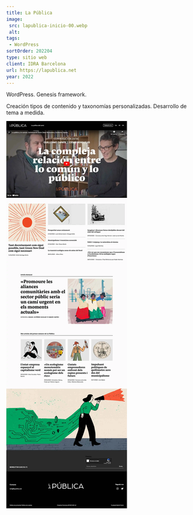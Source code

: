 ```yaml
---
title: La Pública
image:
 src: lapublica-inicio-00.webp
 alt:
tags:
 - WordPress
sortOrder: 202204
type: sitio web
client: IDRA Barcelona
url: https://lapublica.net
year: 2022
---
```


WordPress. Genesis framework.

Creación tipos de contenido y taxonomías personalizadas. Desarrollo de tema a medida.

![pantalla inicial La Publica](../../assets/images-projects/lapublica-inicio-00.webp)
